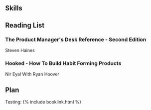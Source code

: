 ## Skills

## Reading List

### The Product Manager's Desk Reference - Second Edition
<a name='pmdr2'></a>
Steven Haines 

### Hooked - How To Build Habit Forming Products
<a name='hooked'></a>
Nir Eyal With Ryan Hoover

## Plan

Testing: {% include booklink.html %}
